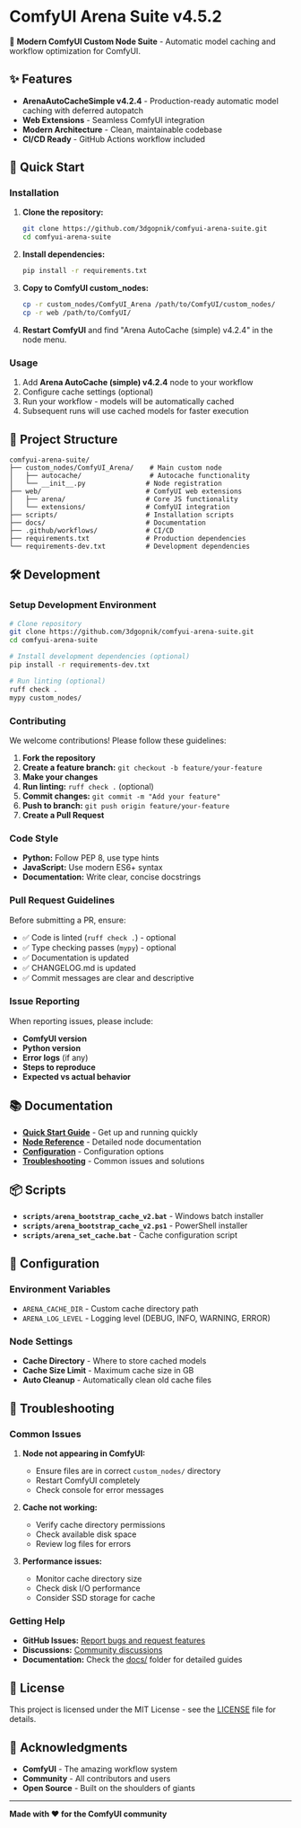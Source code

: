 # ComfyUI Arena Suite v4.5.2

🚀 **Modern ComfyUI Custom Node Suite** - Automatic model caching and workflow optimization for ComfyUI.

## ✨ Features

- **ArenaAutoCacheSimple v4.2.4** - Production-ready automatic model caching with deferred autopatch
- **Web Extensions** - Seamless ComfyUI integration
- **Modern Architecture** - Clean, maintainable codebase
- **CI/CD Ready** - GitHub Actions workflow included

## 🚀 Quick Start

### Installation

1. **Clone the repository:**
   ```bash
   git clone https://github.com/3dgopnik/comfyui-arena-suite.git
   cd comfyui-arena-suite
   ```

2. **Install dependencies:**
   ```bash
   pip install -r requirements.txt
   ```

3. **Copy to ComfyUI custom_nodes:**
   ```bash
   cp -r custom_nodes/ComfyUI_Arena /path/to/ComfyUI/custom_nodes/
   cp -r web /path/to/ComfyUI/
   ```

4. **Restart ComfyUI** and find "Arena AutoCache (simple) v4.2.4" in the node menu.

### Usage

1. Add **Arena AutoCache (simple) v4.2.4** node to your workflow
2. Configure cache settings (optional)
3. Run your workflow - models will be automatically cached
4. Subsequent runs will use cached models for faster execution

## 📁 Project Structure

```
comfyui-arena-suite/
├── custom_nodes/ComfyUI_Arena/    # Main custom node
│   ├── autocache/                 # Autocache functionality
│   └── __init__.py               # Node registration
├── web/                          # ComfyUI web extensions
│   ├── arena/                    # Core JS functionality
│   └── extensions/               # ComfyUI integration
├── scripts/                      # Installation scripts
├── docs/                         # Documentation
├── .github/workflows/            # CI/CD
├── requirements.txt              # Production dependencies
└── requirements-dev.txt          # Development dependencies
```

## 🛠️ Development

### Setup Development Environment

```bash
# Clone repository
git clone https://github.com/3dgopnik/comfyui-arena-suite.git
cd comfyui-arena-suite

# Install development dependencies (optional)
pip install -r requirements-dev.txt

# Run linting (optional)
ruff check .
mypy custom_nodes/
```

### Contributing

We welcome contributions! Please follow these guidelines:

1. **Fork the repository**
2. **Create a feature branch:** `git checkout -b feature/your-feature`
3. **Make your changes**
4. **Run linting:** `ruff check .` (optional)
5. **Commit changes:** `git commit -m "Add your feature"`
6. **Push to branch:** `git push origin feature/your-feature`
7. **Create a Pull Request**

### Code Style

- **Python:** Follow PEP 8, use type hints
- **JavaScript:** Use modern ES6+ syntax
- **Documentation:** Write clear, concise docstrings

### Pull Request Guidelines

Before submitting a PR, ensure:

- ✅ Code is linted (`ruff check .`) - optional
- ✅ Type checking passes (`mypy`) - optional
- ✅ Documentation is updated
- ✅ CHANGELOG.md is updated
- ✅ Commit messages are clear and descriptive

### Issue Reporting

When reporting issues, please include:

- **ComfyUI version**
- **Python version**
- **Error logs** (if any)
- **Steps to reproduce**
- **Expected vs actual behavior**

## 📚 Documentation

- **[Quick Start Guide](docs/ru/quickstart.md)** - Get up and running quickly
- **[Node Reference](docs/ru/nodes.md)** - Detailed node documentation
- **[Configuration](docs/ru/config.md)** - Configuration options
- **[Troubleshooting](docs/ru/troubleshooting.md)** - Common issues and solutions

## 📦 Scripts

- **`scripts/arena_bootstrap_cache_v2.bat`** - Windows batch installer
- **`scripts/arena_bootstrap_cache_v2.ps1`** - PowerShell installer
- **`scripts/arena_set_cache.bat`** - Cache configuration script

## 🔧 Configuration

### Environment Variables

- `ARENA_CACHE_DIR` - Custom cache directory path
- `ARENA_LOG_LEVEL` - Logging level (DEBUG, INFO, WARNING, ERROR)

### Node Settings

- **Cache Directory** - Where to store cached models
- **Cache Size Limit** - Maximum cache size in GB
- **Auto Cleanup** - Automatically clean old cache files

## 🐛 Troubleshooting

### Common Issues

1. **Node not appearing in ComfyUI:**
   - Ensure files are in correct `custom_nodes/` directory
   - Restart ComfyUI completely
   - Check console for error messages

2. **Cache not working:**
   - Verify cache directory permissions
   - Check available disk space
   - Review log files for errors

3. **Performance issues:**
   - Monitor cache directory size
   - Check disk I/O performance
   - Consider SSD storage for cache

### Getting Help

- **GitHub Issues:** [Report bugs and request features](https://github.com/3dgopnik/comfyui-arena-suite/issues)
- **Discussions:** [Community discussions](https://github.com/3dgopnik/comfyui-arena-suite/discussions)
- **Documentation:** Check the [docs/](docs/) folder for detailed guides

## 📄 License

This project is licensed under the MIT License - see the [LICENSE](LICENSE) file for details.

## 🙏 Acknowledgments

- **ComfyUI** - The amazing workflow system
- **Community** - All contributors and users
- **Open Source** - Built on the shoulders of giants

---

**Made with ❤️ for the ComfyUI community**